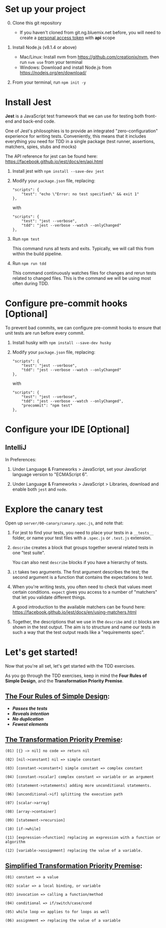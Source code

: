 # Set up your project

0. Clone this git repository
    * If you haven't cloned from git.ng.bluemix.net before, you will need to create a [personal access token](https://console.bluemix.net/docs/services/ContinuousDelivery/git_working.html#git_authentication) with **api** scope

1. Install Node.js (v8.1.4 or above)
	* Mac/Linux: Install nvm from https://github.com/creationix/nvm, then run `nvm use` from your terminal
	* Windows: Download and install Node.js from https://nodejs.org/en/download/

2. From your terminal, run `npm init -y`


# Install Jest

**Jest** is a JavaScript test framework that we can use for testing both front-end and back-end code.

One of Jest's philosophies is to provide an integrated "zero-configuration" experience for writing tests. 
Conveniently, this means that it includes everything you need for TDD in a single package (test runner, assertions, 
matchers, spies, stubs and mocks)

The API reference for jest can be found here: https://facebook.github.io/jest/docs/en/api.html

1. Install jest with `npm install --save-dev jest`

2. Modify your `package.json` file, replacing:

    ```
    "scripts": {
        "test": "echo \"Error: no test specified\" && exit 1"
    },
    ```
    
    with
    
    ```
    "scripts": {
        "test": "jest --verbose",
        "tdd": "jest --verbose --watch --onlyChanged"
    },
    ```
    
3. Run `npm test`

    This command runs all tests and exits. Typically, we will call this from within the build pipeline.

4. Run `npm run tdd`

    This command continuously watches files for changes and rerun tests related to changed files. 
    This is the command we will be using most often during TDD. 


# Configure pre-commit hooks [Optional]

To prevent bad commits, we can configure pre-commit hooks to ensure that unit tests are run before every commit.

1. Install husky with `npm install --save-dev husky`

2. Modify your `package.json` file, replacing:

    ```
    "scripts": {
        "test": "jest --verbose",
        "tdd": "jest --verbose --watch --onlyChanged"
    },
    
    ```
    
    with
    
    ```
    "scripts": {
        "test": "jest --verbose",
        "tdd": "jest --verbose --watch --onlyChanged",
        "precommit": "npm test"
    },
    
    ```

# Configure your IDE [Optional]

## IntelliJ

In Preferences:

1. Under Language & Frameworks > JavaScript, set your JavaScript language version to "ECMAScript 6".

2. Under Language & Frameworks > JavaScript > Libraries, download and enable both `jest` and `node`.


# Explore the canary test

Open up `server/00-canary/canary.spec.js`, and note that:

1. For jest to find your tests, you need to place your tests in a `__tests__` folder, 
   or name your test files with a `.spec.js` or `.test.js` extension.
   
2. `describe` creates a block that groups together several related tests in one "test suite".

   You can also nest `describe` blocks if you have a hierarchy of tests.
   
3. `it` takes two arguments. The first argument describes the test; the second argument is a function 
   that contains the expectations to test.
   
4. When you're writing tests, you often need to check that values meet certain conditions. 
   `expect` gives you access to a number of "matchers" that let you validate different things.
   
   A good introduction to the available matchers can be found here: https://facebook.github.io/jest/docs/en/using-matchers.html
   
5. Together, the descriptions that we use in the `describe` and `it` blocks are shown in the test output. 
   The aim is to structure and name our tests in such a way that the test output reads like a "requirements spec".   
   

# Let's get started!

Now that you're all set, let's get started with the TDD exercises.

As you go through the TDD exercises, keep in mind the **Four Rules of Simple Design**, 
and the **Transformation Priority Premise**.


## [The Four Rules of Simple Design](https://martinfowler.com/bliki/BeckDesignRules.html):

* **_Passes the tests_**
* **_Reveals intention_**
* **_No duplication_**
* **_Fewest elements_**


## [The Transformation Priority Premise](https://8thlight.com/blog/uncle-bob/2013/05/27/TheTransformationPriorityPremise.html):

```
(01) [{} –> nil] no code => return nil

(02) [nil->constant] nil => simple constant

(03) [constant->constant+] simple constant => complex constant

(04) [constant->scalar] complex constant => variable or an argument

(05) [statement->statements] adding more unconditional statements.

(06) [unconditional->if] splitting the execution path

(07) [scalar->array]

(08) [array->container]

(09) [statement->recursion]

(10) [if->while]

(11) [expression->function] replacing an expression with a function or algorithm

(12) [variable->assignment] replacing the value of a variable.
```


## [Simplified Transformation Priority Premise](https://8thlight.com/blog/micah-martin/2012/11/17/transformation-priority-premise-applied.html):

```
(01) constant => a value

(02) scalar => a local binding, or variable

(03) invocation => calling a function/method

(04) conditional => if/switch/case/cond

(05) while loop => applies to for loops as well

(06) assignment => replacing the value of a variable
```
